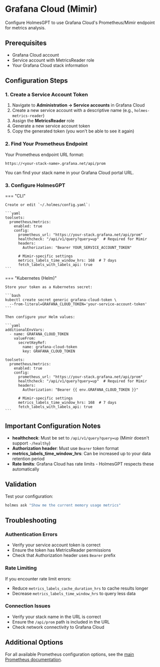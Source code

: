 # Grafana Cloud (Mimir)

Configure HolmesGPT to use Grafana Cloud's Prometheus/Mimir endpoint for metrics analysis.

## Prerequisites

- Grafana Cloud account
- Service account with MetricsReader role
- Your Grafana Cloud stack information

## Configuration Steps

### 1. Create a Service Account Token

1. Navigate to **Administration → Service accounts** in Grafana Cloud
2. Create a new service account with a descriptive name (e.g., `holmes-metrics-reader`)
3. Assign the **MetricsReader** role
4. Generate a new service account token
5. Copy the generated token (you won't be able to see it again)

### 2. Find Your Prometheus Endpoint

Your Prometheus endpoint URL format:
```
https://<your-stack-name>.grafana.net/api/prom
```

You can find your stack name in your Grafana Cloud portal URL.

### 3. Configure HolmesGPT

=== "CLI"

    Create or edit `~/.holmes/config.yaml`:

    ```yaml
    toolsets:
      prometheus/metrics:
        enabled: true
        config:
          prometheus_url: "https://your-stack.grafana.net/api/prom"
          healthcheck: "/api/v1/query?query=up"  # Required for Mimir
          headers:
            Authorization: "Bearer YOUR_SERVICE_ACCOUNT_TOKEN"

          # Mimir-specific settings
          metrics_labels_time_window_hrs: 168  # 7 days
          fetch_labels_with_labels_api: true
    ```

=== "Kubernetes (Helm)"

    Store your token as a Kubernetes secret:

    ```bash
    kubectl create secret generic grafana-cloud-token \
      --from-literal=GRAFANA_CLOUD_TOKEN='your-service-account-token'
    ```

    Then configure your Helm values:

    ```yaml
    additionalEnvVars:
      - name: GRAFANA_CLOUD_TOKEN
        valueFrom:
          secretKeyRef:
            name: grafana-cloud-token
            key: GRAFANA_CLOUD_TOKEN

    toolsets:
      prometheus/metrics:
        enabled: true
        config:
          prometheus_url: "https://your-stack.grafana.net/api/prom"
          healthcheck: "/api/v1/query?query=up"  # Required for Mimir
          headers:
            Authorization: "Bearer {{ env.GRAFANA_CLOUD_TOKEN }}"

          # Mimir-specific settings
          metrics_labels_time_window_hrs: 168  # 7 days
          fetch_labels_with_labels_api: true
    ```

## Important Configuration Notes

- **healthcheck**: Must be set to `/api/v1/query?query=up` (Mimir doesn't support `-/healthy`)
- **Authorization header**: Must use `Bearer` token format
- **metrics_labels_time_window_hrs**: Can be increased up to your data retention period
- **Rate limits**: Grafana Cloud has rate limits - HolmesGPT respects these automatically

## Validation

Test your configuration:

```bash
holmes ask "Show me the current memory usage metrics"
```

## Troubleshooting

### Authentication Errors
- Verify your service account token is correct
- Ensure the token has MetricsReader permissions
- Check that Authorization header uses `Bearer` prefix

### Rate Limiting
If you encounter rate limit errors:
- Reduce `metrics_labels_cache_duration_hrs` to cache results longer
- Decrease `metrics_labels_time_window_hrs` to query less data

### Connection Issues
- Verify your stack name in the URL is correct
- Ensure the `/api/prom` path is included in the URL
- Check network connectivity to Grafana Cloud

## Additional Options

For all available Prometheus configuration options, see the [main Prometheus documentation](../prometheus.md#advanced-configuration).
